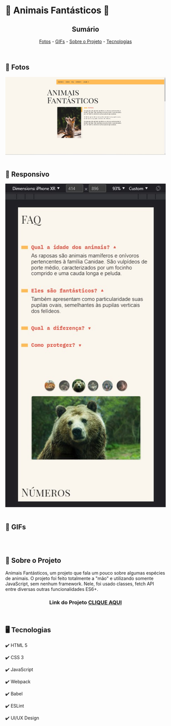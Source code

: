 <h1>🦊 Animais Fantásticos 🦊</h1>

<!-- LINKS -->
<div align="center">
 
 <h2> Sumário</h2>
 
 <a href="#fotos">Fotos</a> - 
  <a href="#GIFs">GIFs</a> - 
  <a href="#sobre">Sobre o Projeto</a> - 
  <a href="#tec">Tecnologias</a>
</div>
<br>

<!-- FOTOS -->
<div id="fotos">
    <h2> 📸 Fotos </h2>
        <img src="./img/readme/home.jpg" alt="" style="width:750px">
        <br><br>
       
 <h2> 📱 Responsivo </h2>
    <img src="./img/readme/resp.jpg" alt="" style="width:750px">
        <br><br>
        
   <h2 id="GIFs"> 🎥 GIFs </h2>
        <img src="./img/readme/animais-fantasticos.gif" alt="" style="width:750px">
        <br><br>

</div>

<!-- SOBRE -->
<div id="sobre">
    <h2> 📝 Sobre o Projeto </h2> 
    <p> Animais Fantásticos, um projeto que fala um pouco sobre algumas espécies de animais. O projeto foi feito totalmente a "mão" e utilizando somente JavaScript, sem nenhum framework. Nele, foi usado classes, fetch API entre diversas outras funcionalidades ES6+. </p>
 
 <h3 align="center">Link do Projeto <a href="https://lucasfrancobn.github.io/Bikecraft/">CLIQUE AQUI</a></h3>

</div>
<br>

<!-- TECNOLOGIAS -->
<div id="tec">

<h2> 🖥️ Tecnologias</h2>
    <p> ✔️ HTML 5 </p>
    <p> ✔️ CSS 3 </p>
    <p> ✔️ JavaScript </p>
    <p> ✔️ Webpack </p>
    <p> ✔️ Babel </p>
    <p> ✔️ ESLint </p>
    <p> ✔️ UI/UX Design </p>

</div>
